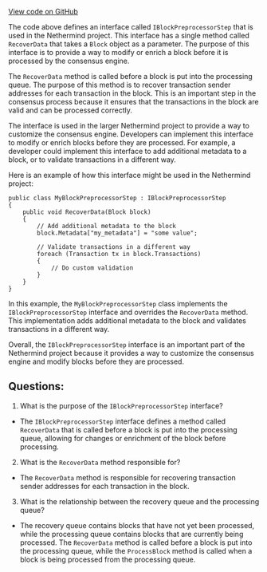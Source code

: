 [View code on GitHub](https://github.com/NethermindEth/nethermind/src/Nethermind/Nethermind.Consensus/Processing/IBlockDataRecoveryStep.cs)

The code above defines an interface called `IBlockPreprocessorStep` that is used in the Nethermind project. This interface has a single method called `RecoverData` that takes a `Block` object as a parameter. The purpose of this interface is to provide a way to modify or enrich a block before it is processed by the consensus engine.

The `RecoverData` method is called before a block is put into the processing queue. The purpose of this method is to recover transaction sender addresses for each transaction in the block. This is an important step in the consensus process because it ensures that the transactions in the block are valid and can be processed correctly.

The interface is used in the larger Nethermind project to provide a way to customize the consensus engine. Developers can implement this interface to modify or enrich blocks before they are processed. For example, a developer could implement this interface to add additional metadata to a block, or to validate transactions in a different way.

Here is an example of how this interface might be used in the Nethermind project:

```
public class MyBlockPreprocessorStep : IBlockPreprocessorStep
{
    public void RecoverData(Block block)
    {
        // Add additional metadata to the block
        block.Metadata["my_metadata"] = "some value";

        // Validate transactions in a different way
        foreach (Transaction tx in block.Transactions)
        {
            // Do custom validation
        }
    }
}
```

In this example, the `MyBlockPreprocessorStep` class implements the `IBlockPreprocessorStep` interface and overrides the `RecoverData` method. This implementation adds additional metadata to the block and validates transactions in a different way.

Overall, the `IBlockPreprocessorStep` interface is an important part of the Nethermind project because it provides a way to customize the consensus engine and modify blocks before they are processed.
## Questions: 
 1. What is the purpose of the `IBlockPreprocessorStep` interface?
- The `IBlockPreprocessorStep` interface defines a method called `RecoverData` that is called before a block is put into the processing queue, allowing for changes or enrichment of the block before processing.

2. What is the `RecoverData` method responsible for?
- The `RecoverData` method is responsible for recovering transaction sender addresses for each transaction in the block.

3. What is the relationship between the recovery queue and the processing queue?
- The recovery queue contains blocks that have not yet been processed, while the processing queue contains blocks that are currently being processed. The `RecoverData` method is called before a block is put into the processing queue, while the `ProcessBlock` method is called when a block is being processed from the processing queue.